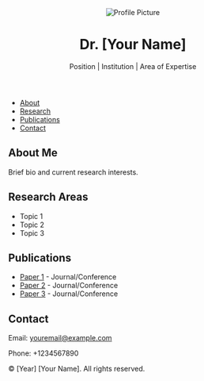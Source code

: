 <!DOCTYPE html>
<html lang="en">
<head>
    <meta charset="UTF-8">
    <meta name="viewport" content="width=device-width, initial-scale=1.0">
    <title>My Academic Portfolio</title>
    <link rel="stylesheet" href="styles.css">
</head>
<body>
    <header>
        <div class="profile">
            <img src="profile.jpg" alt="Profile Picture" class="profile-pic">
            <h1>Dr. [Your Name]</h1>
            <p>Position | Institution | Area of Expertise</p>
        </div>
    </header>
    <nav>
        <ul>
            <li><a href="#about">About</a></li>
            <li><a href="#research">Research</a></li>
            <li><a href="#publications">Publications</a></li>
            <li><a href="#contact">Contact</a></li>
        </ul>
    </nav>
    <main>
        <section id="about">
            <h2>About Me</h2>
            <p>Brief bio and current research interests.</p>
        </section>
        <section id="research">
            <h2>Research Areas</h2>
            <ul>
                <li>Topic 1</li>
                <li>Topic 2</li>
                <li>Topic 3</li>
            </ul>
        </section>
        <section id="publications">
            <h2>Publications</h2>
            <ul>
                <li><a href="#">Paper 1</a> - Journal/Conference</li>
                <li><a href="#">Paper 2</a> - Journal/Conference</li>
                <li><a href="#">Paper 3</a> - Journal/Conference</li>
            </ul>
        </section>
        <section id="contact">
            <h2>Contact</h2>
            <p>Email: <a href="mailto:youremail@example.com">youremail@example.com</a></p>
            <p>Phone: +1234567890</p>
        </section>
    </main>
    <footer>
        <p>© [Year] [Your Name]. All rights reserved.</p>
    </footer>
</body>
</html>
